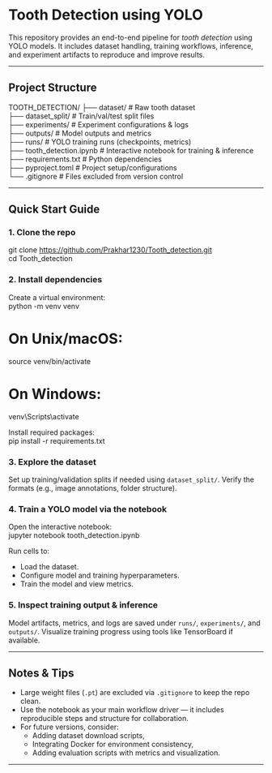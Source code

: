 # Tooth Detection using YOLO
This repository provides an end-to-end pipeline for *tooth detection* using YOLO models. It includes dataset handling, training workflows, inference, and experiment artifacts to reproduce and improve results.

---

## Project Structure
TOOTH_DETECTION/
├── dataset/              # Raw tooth dataset  
├── dataset_split/        # Train/val/test split files  
├── experiments/          # Experiment configurations & logs  
├── outputs/              # Model outputs and metrics  
├── runs/                 # YOLO training runs (checkpoints, metrics)  
├── tooth_detection.ipynb # Interactive notebook for training & inference  
├── requirements.txt      # Python dependencies  
├── pyproject.toml        # Project setup/configurations  
└── .gitignore            # Files excluded from version control  

---

## Quick Start Guide
### 1. Clone the repo
git clone https://github.com/Prakhar1230/Tooth_detection.git  
cd Tooth_detection  

### 2. Install dependencies
Create a virtual environment:  
python -m venv venv  
# On Unix/macOS:  
source venv/bin/activate  
# On Windows:  
venv\Scripts\activate  

Install required packages:  
pip install -r requirements.txt  

### 3. Explore the dataset
Set up training/validation splits if needed using `dataset_split/`. Verify the formats (e.g., image annotations, folder structure).

### 4. Train a YOLO model via the notebook
Open the interactive notebook:  
jupyter notebook tooth_detection.ipynb  

Run cells to:  
- Load the dataset.  
- Configure model and training hyperparameters.  
- Train the model and view metrics.  

### 5. Inspect training output & inference
Model artifacts, metrics, and logs are saved under `runs/`, `experiments/`, and `outputs/`. Visualize training progress using tools like TensorBoard if available.

---

## Notes & Tips
- Large weight files (`.pt`) are excluded via `.gitignore` to keep the repo clean.  
- Use the notebook as your main workflow driver — it includes reproducible steps and structure for collaboration.  
- For future versions, consider:  
  - Adding dataset download scripts,  
  - Integrating Docker for environment consistency,  
  - Adding evaluation scripts with metrics and visualization.  

---
